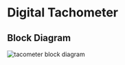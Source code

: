 # Digital Tachometer
## Block Diagram

![tacometer block diagram](https://user-images.githubusercontent.com/98874290/154829891-219b88f4-3ebd-4bc8-9193-ff388bb3a2ba.png)
